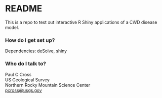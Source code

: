 # README #

This is a repo to test out interactive R Shiny applications of a CWD disease model. 

### How do I get set up? ###

Dependencies: deSolve, shiny  

### Who do I talk to? ###

Paul C Cross  
US Geological Survey  
Northern Rocky Mountain Science Center  
pcross@usgs.gov
